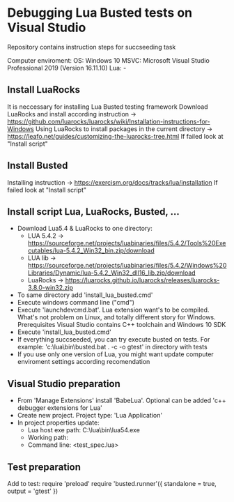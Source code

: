 # Debugging Lua Busted tests on Visual Studio
Repository contains instruction steps for succseeding task

Computer enviroment:
OS: Windows 10
MSVC: Microsoft Visual Studio Professional 2019 (Version 16.11.10)
Lua: -

## Install LuaRocks
It is neccessary for installing Lua Busted testing framework
Download LuaRocks and install according instruction -> https://github.com/luarocks/luarocks/wiki/Installation-instructions-for-Windows
Using LuaRocks to install packages in the current directory -> https://leafo.net/guides/customizing-the-luarocks-tree.html
If failed look at "Install script"

## Install Busted
Installing instruction -> https://exercism.org/docs/tracks/lua/installation
If failed look at "Install script"

## Install script Lua, LuaRocks, Busted, ...
- Download Lua5.4 & LuaRocks to one directory:
  - LUA 5.4.2 -> https://sourceforge.net/projects/luabinaries/files/5.4.2/Tools%20Executables/lua-5.4.2_Win32_bin.zip/download
  - LUA lib -> https://sourceforge.net/projects/luabinaries/files/5.4.2/Windows%20Libraries/Dynamic/lua-5.4.2_Win32_dll16_lib.zip/download
  - LuaRocks -> https://luarocks.github.io/luarocks/releases/luarocks-3.8.0-win32.zip
- To same directory add 'install_lua_busted.cmd'
- Execute windows command line ("cmd")
- Execute 'launchdevcmd.bat'. Lua extension want's to be compiled. What's not problem on Linux, and totally different story for Windows. Prerequisites Visual Studio contains C++ toolchain and Windows 10 SDK
- Execute 'install_lua_busted.cmd'
- If everything succseeded, you can try execute busted on tests. For example: 'c:\lua\bin\busted.bat . -c -o gtest' in directory with tests
- If you use only one version of Lua, you might want update computer enviroment settings according recomendation

## Visual Studio preparation
- From 'Manage Extensions' install 'BabeLua'. Optional can be added 'c++ debugger extensions for Lua'
- Create new project. Project type: 'Lua Application'
- In project properties update:
  - Lua host exe path: C:\lua\bin\lua54.exe
  - Working path: <test source directory>
  - Command line: <test_spec.lua>
  
## Test preparation
Add to test:
  require 'preload'
  require 'busted.runner'({ standalone = true, output = 'gtest' })
